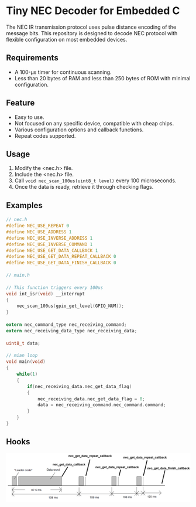 # Tiny NEC Decoder for Embedded C

The NEC IR transmission protocol uses pulse distance encoding of the message bits. This repository is designed to decode NEC protocol with flexible configuration on most embedded devices.

## Requirements
- A 100-μs timer for continuous scanning.
- Less than 20 bytes of RAM and less than 250 bytes of ROM with minimal configuration.

## Feature
- Easy to use.
- Not focused on any specific device, compatible with cheap chips.
- Various configuration options and callback functions.
- Repeat codes supported.

## Usage
1. Modify the <nec.h> file.
2. Include the <nec.h> file.
3. Call `void nec_scan_100us(uint8_t level)` every 100 microseconds.
4. Once the data is ready, retrieve it through checking flags.

## Examples

```c
// nec.h
#define NEC_USE_REPEAT 0
#define NEC_USE_ADDRESS 1
#define NEC_USE_INVERSE_ADDRESS 1
#define NEC_USE_INVERSE_COMMAND 1
#define NEC_USE_GET_DATA_CALLBACK 1
#define NEC_USE_GET_DATA_REPEAT_CALLBACK 0
#define NEC_USE_GET_DATA_FINISH_CALLBACK 0

// main.h

// This function triggers every 100us
void int_isr(void) __interrupt
{
    nec_scan_100us(gpio_get_level(GPIO_NUM));
}

extern nec_command_type nec_receiving_command;
extern nec_receiving_data_type nec_receiving_data;

uint8_t data;

// mian loop
void main(void)
{
    while(1)
    {
        if(nec_receiving_data.nec_get_data_flag)
        {
            nec_receiving_data.nec_get_data_flag = 0;
            data = nec_receiving_command.nec_command.command;
        }
    }
}
```

## Hooks
![](docs/static/nec_transmission_code.png)
